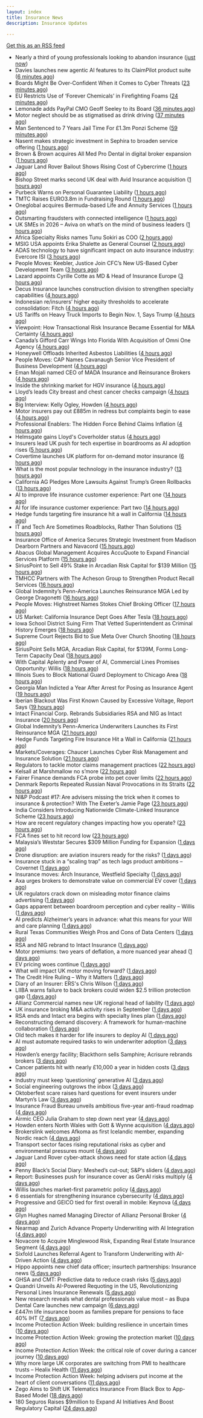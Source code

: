 ```yaml
---
layout: index
title: Insurance News
description: Insurance Updates

---
```


[Get this as an RSS feed](/insurance.rss)

<!-- news_marker starts -->
- Nearly a third of young professionals looking to abandon insurance ([just now](https://www.postonline.co.uk/people/7959183/nearly-a-third-of-young-professionals-looking-to-abandon-insurance))
- Davies launches new agentic AI features to its ClaimPilot product suite ([6 minutes ago](https://www.reinsurancene.ws/davies-launches-new-agentic-ai-features-to-its-claimpilot-product-suite/))
- Boards Might Be Over-Confident When it Comes to Cyber Threats ([23 minutes ago](https://insurance-edge.net/2025/10/07/boards-might-be-over-confident-when-it-comes-to-cyber-threats/))
- EU Restricts Use of ‘Forever Chemicals’ in Firefighting Foams ([24 minutes ago](https://www.insurancejournal.com/news/international/2025/10/07/842864.htm))
- Lemonade adds PayPal CMO Geoff Seeley to its Board ([36 minutes ago](https://www.reinsurancene.ws/lemonade-adds-paypal-cmo-geoff-seeley-to-its-board/))
- Motor neglect should be as stigmatised as drink driving ([37 minutes ago](https://www.postonline.co.uk/news/7959053/motor-neglect-should-be-as-stigmatised-as-drink-driving))
- Man Sentenced to 7 Years Jail Time For £1.3m Ponzi Scheme ([59 minutes ago](https://insurance-edge.net/2025/10/07/man-sentenced-to-7-years-jail-time-for-1-3m-ponzi-scheme/))
- Nasent makes strategic investment in Sephira to broaden service offering ([1 hours ago](https://www.reinsurancene.ws/nasent-makes-strategic-investment-in-sephira-to-broaden-service-offering/))
- Brown & Brown acquires All Med Pro Dental in digital broker expansion ([1 hours ago](https://www.insurancebusinessmag.com/uk/news/mergers-acquisitions/brown-and-brown-acquires-all-med-pro-dental-in-digital-broker-expansion-552151.aspx))
- Jaguar Land Rover Bailout Shows Rising Cost of Cybercrime ([1 hours ago](https://www.insurancejournal.com/news/international/2025/10/07/842850.htm))
- Bishop Street marks second UK deal with Avid Insurance acquisition ([1 hours ago](https://www.insurancebusinessmag.com/uk/news/mergers-acquisitions/bishop-street-marks-second-uk-deal-with-avid-insurance-acquisition-552149.aspx))
- Purbeck Warns on Personal Guarantee Liability ([1 hours ago](https://insurance-edge.net/2025/10/07/purbeck-warns-on-personal-guarantee-liability/))
- TMTC Raises EURO3.8m in Fundraising Round ([1 hours ago](https://insurance-edge.net/2025/10/07/tmtc-raises-euro3-8m-in-fundraising-round/))
- Oneglobal acquires Bermuda-based Life and Annuity Services ([1 hours ago](https://www.reinsurancene.ws/oneglobal-acquires-bermuda-based-life-and-annuity-services/))
- Outsmarting fraudsters with connected intelligence ([1 hours ago](https://www.postonline.co.uk/market-access/7958300/outsmarting-fraudsters-with-connected-intelligence))
- UK SMEs in 2026 – Aviva on what’s on the mind of business leaders ([1 hours ago](https://www.insurancebusinessmag.com/uk/news/sme/uk-smes-in-2026--aviva-on-whats-on-the-mind-of-business-leaders-552148.aspx))
- Africa Specialty Risks names Tunu Sokiri as COO ([2 hours ago](https://www.reinsurancene.ws/africa-specialty-risks-names-tunu-sokiri-as-coo/))
- MSIG USA appoints Erika Shalette as General Counsel ([2 hours ago](https://www.reinsurancene.ws/msig-usa-appoints-erika-shalette-as-general-counsel/))
- ADAS technology to have significant impact on auto insurance industry: Evercore ISI ([3 hours ago](https://www.reinsurancene.ws/adas-technology-to-have-significant-impact-on-auto-insurance-industry-evercore-isi/))
- People Moves: Keebler, Justice Join CFC’s New US-Based Cyber Development Team ([3 hours ago](https://www.insurancejournal.com/news/national/2025/10/07/842826.htm))
- Lazard appoints Cyrille Cotte as MD & Head of Insurance Europe ([3 hours ago](https://www.reinsurancene.ws/lazard-appoints-cyrille-cotte-as-md-head-of-insurance-europe/))
- Decus Insurance launches construction division to strengthen specialty capabilities ([4 hours ago](https://www.insurancebusinessmag.com/uk/news/construction-engineering/decus-insurance-launches-construction-division-to-strengthen-specialty-capabilities-552105.aspx))
- Indonesian re/insurers’ higher equity thresholds to accelerate consolidation: Fitch ([4 hours ago](https://www.reinsurancene.ws/indonesian-re-insurers-higher-equity-thresholds-to-accelerate-consolidation-fitch/))
- US Tariffs on Heavy Truck Imports to Begin Nov. 1, Says Trump ([4 hours ago](https://www.insurancejournal.com/news/national/2025/10/07/842841.htm))
- Viewpoint: How Transactional Risk Insurance Became Essential for M&A Certainty ([4 hours ago](https://www.insurancejournal.com/news/international/2025/10/07/842451.htm))
- Canada’s Gifford Carr Wings Into Florida With Acquisition of Omni One Agency ([4 hours ago](https://www.insurancejournal.com/news/southeast/2025/10/07/842788.htm))
- Honeywell Offloads Inherited Asbestos Liabilities ([4 hours ago](https://www.insurancejournal.com/news/national/2025/10/07/842746.htm))
- People Moves: CAP Names Cavanaugh Senior Vice President of Business Development ([4 hours ago](https://www.insurancejournal.com/news/west/2025/10/07/842244.htm))
- Eman Mojali named CEO of MADA Insurance and Reinsurance Brokers ([4 hours ago](https://www.reinsurancene.ws/eman-mojali-named-ceo-of-mada-insurance-and-reinsurance-brokers/))
- Inside the shrinking market for HGV insurance ([4 hours ago](https://www.postonline.co.uk/commercial/7959038/inside-the-shrinking-market-for-hgv-insurance))
- Lloyd’s leads City breast and chest cancer checks campaign ([4 hours ago](https://www.postonline.co.uk/lloyd%E2%80%99slondon/7959180/lloyd%E2%80%99s-leads-city-breast-and-chest-cancer-checks-campaign))
- Big Interview: Kelly Ogley, Howden ([4 hours ago](https://www.postonline.co.uk/broker/7959082/big-interview-kelly-ogley-howden))
- Motor insurers pay out £885m in redress but complaints begin to ease ([4 hours ago](https://www.postonline.co.uk/regulation/7958936/motor-insurers-pay-out-%C2%A3885m-in-redress-but-complaints-begin-to-ease))
- Professional Enablers: The Hidden Force Behind Claims Inflation ([4 hours ago](https://www.postonline.co.uk/claims/7958937/professional-enablers-the-hidden-force-behind-claims-inflation))
- Helmsgate gains Lloyd's Coverholder status ([4 hours ago](https://www.insurancebusinessmag.com/uk/news/breaking-news/helmsgate-gains-lloyds-coverholder-status-552100.aspx))
- Insurers lead UK push for tech expertise in boardrooms as AI adoption rises ([5 hours ago](https://www.insurancebusinessmag.com/uk/news/technology/insurers-lead-uk-push-for-tech-expertise-in-boardrooms-as-ai-adoption-rises-552102.aspx))
- Covertime launches UK platform for on-demand motor insurance ([6 hours ago](https://www.insurancebusinessmag.com/uk/news/auto-motor/covertime-launches-uk-platform-for-ondemand-motor-insurance-552108.aspx))
- What is the most popular technology in the insurance industry? ([13 hours ago](https://www.dig-in.com/news/the-state-of-insurance-technology-ai-in-exclusive-research))
- California AG Pledges More Lawsuits Against Trump’s Green Rollbacks ([13 hours ago](https://www.insurancejournal.com/news/west/2025/10/06/842835.htm))
- AI to improve life insurance customer experience: Part one ([14 hours ago](https://www.dig-in.com/news/ai-to-improve-life-insurance-customer-experience-part-one))
- AI for life insurance customer experience: Part two ([14 hours ago](https://www.dig-in.com/news/ai-for-life-insurance-customer-experience-part-two))
- Hedge funds targeting fire insurance hit a wall in California ([14 hours ago](https://www.dig-in.com/articles/hedge-funds-targeting-fire-insurance-hit-wall-in-california))
- IT and Tech Are Sometimes Roadblocks, Rather Than Solutions ([15 hours ago](https://insurance-edge.net/2025/10/06/it-and-tech-are-sometimes-roadblocks-rather-than-solutions/))
- Insurance Office of America Secures Strategic Investment from Madison Dearborn Partners and Navacord ([15 hours ago](https://www.insurtechinsights.com/insurance-office-of-america-secures-strategic-investment-from-madison-dearborn-partners-and-navacord/))
- Abacus Global Management Acquires AccuQuote to Expand Financial Services Platform ([15 hours ago](https://www.insurtechinsights.com/abacus-global-management-acquires-accuquote-to-expand-financial-services-platform/))
- SiriusPoint to Sell 49% Stake in Arcadian Risk Capital for $139 Million ([15 hours ago](https://www.insurtechinsights.com/siriuspoint-to-sell-49-stake-in-arcadian-risk-capital-for-139-million/))
- TMHCC Partners with The Acheson Group to Strengthen Product Recall Services ([16 hours ago](https://www.insurtechinsights.com/tmhcc-partners-with-the-acheson-group-to-strengthen-product-recall-services/))
- Global Indemnity’s Penn-America Launches Reinsurance MGA Led by George Dragonetti ([16 hours ago](https://www.insurtechinsights.com/global-indemnitys-penn-america-launches-reinsurance-mga-led-by-george-dragonetti/))
- People Moves: Highstreet Names Stokes Chief Broking Officer ([17 hours ago](https://www.insurancejournal.com/news/east/2025/10/06/842240.htm))
- US Market: California Insurance Dept Goes After Tesla ([18 hours ago](https://insurance-edge.net/2025/10/06/us-market-california-insurance-dept-goes-after-tesla/))
- Iowa School District Suing Firm That Vetted Superintendent as Criminal History Emerges ([18 hours ago](https://www.insurancejournal.com/news/midwest/2025/10/06/842812.htm))
- Supreme Court Rejects Bid to Sue Meta Over Church Shooting ([18 hours ago](https://www.insurancejournal.com/news/national/2025/10/06/842809.htm))
- SiriusPoint Sells MGA, Arcadian Risk Capital, for $139M, Forms Long-Term Capacity Deal ([18 hours ago](https://www.insurancejournal.com/news/international/2025/10/06/842806.htm))
- With Capital Aplenty and Power of AI, Commercial Lines Promises Opportunity: Willis ([18 hours ago](https://www.insurancejournal.com/news/national/2025/10/06/842775.htm))
- Illinois Sues to Block National Guard Deployment to Chicago Area ([18 hours ago](https://www.insurancejournal.com/news/midwest/2025/10/06/842791.htm))
- Georgia Man Indicted a Year After Arrest for Posing as Insurance Agent ([19 hours ago](https://www.insurancejournal.com/news/southeast/2025/10/06/842771.htm))
- Iberian Blackout Was First Known Caused by Excessive Voltage, Report Says ([19 hours ago](https://www.insurancejournal.com/news/international/2025/10/06/842766.htm))
- Intact Financial Corp. Rebrands Subsidiaries RSA and NIG as Intact Insurance ([20 hours ago](https://www.insurancejournal.com/news/international/2025/10/06/842763.htm))
- Global Indemnity’s Penn-America Underwriters Launches its First Reinsurance MGA ([21 hours ago](https://www.insurancejournal.com/news/international/2025/10/06/842756.htm))
- Hedge Funds Targeting Fire Insurance Hit a Wall in California ([21 hours ago](https://www.insurancejournal.com/news/national/2025/10/06/842750.htm))
- Markets/Coverages: Chaucer Launches Cyber Risk Management and Insurance Solution ([21 hours ago](https://www.insurancejournal.com/news/international/2025/10/06/842728.htm))
- Regulators to tackle motor claims management practices ([22 hours ago](https://www.postonline.co.uk/news/7959177/regulators-to-tackle-motor-claims-management-practices))
- Kelsall at Marshmallow no s’more ([22 hours ago](https://www.postonline.co.uk/news/7959173/kelsall-at-marshmallow-no-s%E2%80%99more))
- Fairer Finance demands FCA probe into pet cover limits ([22 hours ago](https://www.postonline.co.uk/news/7959176/fairer-finance-demands-fca-probe-into-pet-cover-limits))
- Denmark Reports Repeated Russian Naval Provocations in its Straits ([22 hours ago](https://www.insurancejournal.com/news/international/2025/10/06/842697.htm))
- NI&P Podcast #17: Are advisers missing the trick when it comes to insurance & protection? With The Exeter’s Jamie Page ([23 hours ago](https://ifamagazine.com/nip-podcast-17-are-advisers-missing-the-trick-when-it-comes-to-insurance-protection-with-the-exeters-jamie-page/))
- India Considers Introducing Nationwide Climate-Linked Insurance Scheme ([23 hours ago](https://www.insurancejournal.com/news/international/2025/10/06/842685.htm))
- How are recent regulatory changes impacting how you operate? ([23 hours ago](https://www.insurancebusinessmag.com/uk/tv/how-are-recent-regulatory-changes-impacting-how-you-operate-552024.aspx))
- FCA fines set to hit record low ([23 hours ago](https://www.postonline.co.uk/regulation/7958086/fca-fines-set-to-hit-record-low))
- Malaysia’s Weststar Secures $309 Million Funding for Expansion ([1 days ago](https://www.insurancejournal.com/news/international/2025/10/06/842605.htm))
- Drone disruption: are aviation insurers ready for the risks? ([1 days ago](https://www.insurancebusinessmag.com/uk/news/technology/drone-disruption-are-aviation-insurers-ready-for-the-risks-551921.aspx))
- Insurance stuck in a “scaling trap” as tech lags product ambitions – Covernet ([1 days ago](https://www.insurancebusinessmag.com/uk/news/technology/insurance-stuck-in-a-scaling-trap-as-tech-lags-product-ambitions--covernet-552012.aspx))
- Insurance moves: Arch Insurance, Westfield Specialty ([1 days ago](https://www.insurancebusinessmag.com/uk/news/breaking-news/insurance-moves-arch-insurance-westfield-specialty-552010.aspx))
- Axa urges brokers to demonstrate value on commercial EV cover ([1 days ago](https://www.postonline.co.uk/commercial/7958880/axa-urges-brokers-to-demonstrate-value-on-commercial-ev-cover))
- UK regulators crack down on misleading motor finance claims advertising ([1 days ago](https://www.insurancebusinessmag.com/uk/news/claims/uk-regulators-crack-down-on-misleading-motor-finance-claims-advertising-552009.aspx))
- Gaps apparent between boardroom perception and cyber reality – Willis ([1 days ago](https://www.insurancebusinessmag.com/uk/news/cyber/gaps-apparent-between-boardroom-perception-and-cyber-reality--willis-552001.aspx))
- AI predicts Alzheimer’s years in advance: what this means for your Will and care planning ([1 days ago](https://ifamagazine.com/ai-predicts-alzheimers-years-in-advance-what-this-means-for-your-will-and-care-planning/))
- Rural Texas Communities Weigh Pros and Cons of Data Centers ([1 days ago](https://www.insurancejournal.com/news/southcentral/2025/10/06/842275.htm))
- RSA and NIG rebrand to Intact Insurance ([1 days ago](https://www.insurancebusinessmag.com/uk/news/breaking-news/rsa-and-nig-rebrand-to-intact-insurance-551954.aspx))
- Motor premiums: two years of deflation, a more nuanced year ahead ([1 days ago](https://www.postonline.co.uk/personal/7959031/motor-premiums-two-years-of-deflation-a-more-nuanced-year-ahead))
- EV pricing woes continue ([1 days ago](https://www.postonline.co.uk/regulation/7958938/ev-pricing-woes-continue))
- What will impact UK motor moving forward? ([1 days ago](https://www.postonline.co.uk/personal/7959030/what-will-impact-uk-motor-moving-forward))
- The Credit Hire Ruling – Why it Matters ([1 days ago](https://www.postonline.co.uk/regulation/7958318/the-credit-hire-ruling-%E2%80%93-why-it-matters))
- Diary of an Insurer: ERS's Chris Wilson ([1 days ago](https://www.postonline.co.uk/personal/7958859/diary-of-an-insurer-erss-chris-wilson))
- LIIBA warns failure to back brokers could widen $2.5 trillion protection gap ([1 days ago](https://www.insurancebusinessmag.com/uk/news/technology/liiba-warns-failure-to-back-brokers-could-widen-2-5-trillion-protection-gap-551957.aspx))
- Allianz Commercial names new UK regional head of liability ([1 days ago](https://www.insurancebusinessmag.com/uk/news/breaking-news/allianz-commercial-names-new-uk-regional-head-of-liability-551955.aspx))
- UK insurance broking M&A activity rises in September ([1 days ago](https://www.insurancebusinessmag.com/uk/news/mergers-acquisitions/uk-insurance-broking-manda-activity-rises-in-september-551953.aspx))
- RSA ends and Intact era begins with specialty lines plan ([1 days ago](https://www.postonline.co.uk/commercial/7959168/rsa-ends-and-intact-era-begins-with-specialty-lines-plan))
- Reconstructing demand discovery: A framework for human-machine collaboration ([1 days ago](https://www.dig-in.com/opinion/reconstructing-demand-discovery))
- Old tech makes it harder for life insurers to deploy AI ([1 days ago](https://www.dig-in.com/news/old-tech-makes-it-harder-for-life-insurers-to-deploy-ai))
- AI must automate required tasks to win underwriter adoption ([3 days ago](https://www.postonline.co.uk/technology/7959172/ai-must-automate-required-tasks-to-win-underwriter-adoption))
- Howden’s energy facility; Blackthorn sells Samphire; Acrisure rebrands brokers ([3 days ago](https://www.postonline.co.uk/news/7959167/howden%E2%80%99s-energy-facility-blackthorn-sells-samphire-acrisure-rebrands-brokers))
- Cancer patients hit with nearly £10,000 a year in hidden costs ([3 days ago](https://ifamagazine.com/cancer-patients-hit-with-nearly-10000-a-year-in-hidden-costs/))
- Industry must keep ‘questioning’ generative AI ([3 days ago](https://www.postonline.co.uk/news/7959165/industry-must-keep-%E2%80%98questioning%E2%80%99-generative-ai))
- Social engineering outgrows the inbox ([3 days ago](https://www.insurancebusinessmag.com/uk/news/cyber/social-engineering-outgrows-the-inbox-551287.aspx))
- Oktoberfest scare raises hard questions for event insurers under Martyn’s Law ([3 days ago](https://www.insurancebusinessmag.com/uk/news/breaking-news/oktoberfest-scare-raises-hard-questions-for-event-insurers-under-martyns-law-551876.aspx))
- Insurance Fraud Bureau unveils ambitious five-year anti-fraud roadmap ([4 days ago](https://www.insurancebusinessmag.com/uk/news/breaking-news/insurance-fraud-bureau-unveils-ambitious-fiveyear-antifraud-roadmap-551868.aspx))
- Airmic CEO Julia Graham to step down next year ([4 days ago](https://www.postonline.co.uk/risk-management/7959169/airmic-ceo-julia-graham-to-step-down-next-year))
- Howden enters North Wales with Gott & Wynne acquisition ([4 days ago](https://www.insurancebusinessmag.com/uk/news/mergers-acquisitions/howden-enters-north-wales-with-gott-and-wynne-acquisition-551866.aspx))
- Brokerslink welcomes Afkoma as first Icelandic member, expanding Nordic reach ([4 days ago](https://www.insurancebusinessmag.com/uk/news/breaking-news/brokerslink-welcomes-afkoma-as-first-icelandic-member-expanding-nordic-reach-551859.aspx))
- Transport sector faces rising reputational risks as cyber and environmental pressures mount ([4 days ago](https://www.insurancebusinessmag.com/uk/news/breaking-news/transport-sector-faces-rising-reputational-risks-as-cyber-and-environmental-pressures-mount-551842.aspx))
- Jaguar Land Rover cyber-attack shows need for state action ([4 days ago](https://www.postonline.co.uk/commercial/7959136/jaguar-land-rover-cyber-attack-shows-need-for-state-action))
- Penny Black’s Social Diary: Meshed’s cut-out; S&P’s sliders ([4 days ago](https://www.postonline.co.uk/people/7958967/penny-black%E2%80%99s-social-diary-meshed%E2%80%99s-cut-out-sp%E2%80%99s-sliders))
- Report: Businesses push for insurance cover as GenAI risks multiply ([4 days ago](https://www.insurancebusinessmag.com/uk/news/technology/report-businesses-push-for-insurance-cover-as-genai-risks-multiply-551820.aspx))
- Willis launches market-first parametric policy ([4 days ago](https://www.insurancebusinessmag.com/uk/news/catastrophe/willis-launches-marketfirst-parametric-policy-551819.aspx))
- 6 essentials for strengthening insurance cybersecurity ([4 days ago](https://www.dig-in.com/opinion/6-essentials-for-strengthening-insurance-cybersecurity))
- Progressive and GEICO tied for first overall in mobile: Keynova ([4 days ago](https://www.dig-in.com/news/progressive-geico-tied-for-first-overall-in-mobile-keynova))
- Glyn Hughes named Managing Director of Allianz Personal Broker ([4 days ago](https://www.insurtechinsights.com/glyn-hughes-named-managing-director-of-allianz-personal-broker/))
- Nearmap and Zurich Advance Property Underwriting with AI Integration ([4 days ago](https://www.insurtechinsights.com/nearmap-and-zurich-advance-property-underwriting-with-ai-integration/))
- Novacore to Acquire Minglewood Risk, Expanding Real Estate Insurance Segment ([4 days ago](https://www.insurtechinsights.com/novacore-to-acquire-minglewood-risk-expanding-real-estate-insurance-segment/))
- Sixfold Launches Referral Agent to Transform Underwriting with AI-Driven Action ([4 days ago](https://www.insurtechinsights.com/sixfold-launches-referral-agent-to-transform-underwriting-with-ai-driven-action/))
- Hippo appoints new chief data officer; insurtech partnerships: Insurance news ([5 days ago](https://www.dig-in.com/news/hippo-appoints-new-chief-data-officer-insurance-news))
- GHSA and CMT: Predictive data to reduce crash risks ([5 days ago](https://www.dig-in.com/news/ghsa-and-cmt-predictive-data-to-reduce-crash-risks))
- Quandri Unveils AI-Powered Requoting in the US, Revolutionizing Personal Lines Insurance Renewals ([5 days ago](https://www.insurtechinsights.com/quandri-unveils-ai-powered-requoting-in-the-us-revolutionizing-personal-lines-insurance-renewals/))
- New research reveals what dental professionals value most – as Bupa Dental Care launches new campaign ([6 days ago](https://ifamagazine.com/new-research-reveals-what-dental-professionals-value-most-as-bupa-dental-care-launches-new-campaign/))
- £447m life insurance boom as families prepare for pensions to face 40% IHT ([7 days ago](https://ifamagazine.com/447m-life-insurance-boom-as-families-prepare-for-pensions-to-face-40-iht/))
- Income Protection Action Week: building resilience in uncertain times ([10 days ago](https://ifamagazine.com/income-protection-action-week-building-resilience-in-uncertain-times/))
- Income Protection Action Week: growing the protection market ([10 days ago](https://ifamagazine.com/income-protection-action-week-growing-the-protection-market/))
- Income Protection Action Week: the critical role of cover during a cancer journey ([10 days ago](https://ifamagazine.com/income-protection-action-week-the-critical-role-of-cover-during-a-cancer-journey/))
- Why more large UK corporates are switching from PMI to healthcare trusts – Healix Health ([11 days ago](https://ifamagazine.com/why-more-large-uk-corporates-are-switching-from-pmi-to-healthcare-trusts-healix-health/))
- Income Protection Action Week: helping advisers put income at the heart of client conversations ([11 days ago](https://ifamagazine.com/income-protection-action-week-helping-advisers-put-income-at-the-heart-of-client-conversations/))
- Zego Aims to Shift UK Telematics Insurance From Black Box to App-Based Model ([18 days ago](https://thefintechtimes.com/zego-aims-to-shift-uk-telematics-insurance-from-black-box-to-app-based-model/))
- 180 Seguros Raises $9million to Expand AI Initiatives And Boost Regulatory Capital ([24 days ago](https://thefintechtimes.com/180-seguros-raises-9m-to-expand-ai-initiatives-and-boost-regulatory-capital/))

<!-- news_marker ends -->
